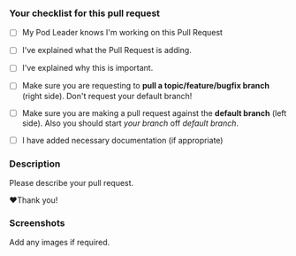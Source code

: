 ### Your checklist for this pull request

- [ ] My Pod Leader knows I'm working on this Pull Request
- [ ] I've explained what the Pull Request is adding.
- [ ] I've explained why this is important.

- [ ] Make sure you are requesting to **pull a topic/feature/bugfix branch** (right side). Don't request your default branch!
- [ ] Make sure you are making a pull request against the **default branch** (left side). Also you should start *your branch* off *default branch*.
- [ ] I have added necessary documentation (if appropriate)

### Description
Please describe your pull request.

❤️Thank you!

### Screenshots
Add any images if required.